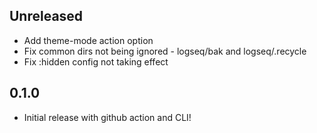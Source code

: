 ## Unreleased
* Add theme-mode action option
* Fix common dirs not being ignored - logseq/bak and logseq/.recycle
* Fix :hidden config not taking effect

## 0.1.0
* Initial release with github action and CLI!
